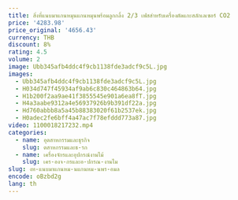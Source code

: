 ```yaml
---
title: สิ่งที่แนบมาแกนหมุนแกนหมุนพร้อมลูกกลิ้ง 2/3 เฟสสําหรับเครื่องตัดแกะสลักเลเซอร์ CO2
price: '4283.98'
price_original: '4656.43'
currency: THB
discount: 8%
rating: 4.5
volume: 2
image: Ubb345afb4ddc4f9cb1138fde3adcf9c5L.jpg
images:
  - Ubb345afb4ddc4f9cb1138fde3adcf9c5L.jpg
  - H034d747f45934af9ab6c830c464863b64.jpg
  - H1b200f2aa9ae41f3855545e901a6ea8fT.jpg
  - H4a3aabe9312a4e56937926b9b391df22a.jpg
  - Hd760abbb8a5a45b88383020f61b2537ek.jpg
  - H0adec2fe6bff4a47ac7f78efddd773a87.jpg
video: 1100018217232.mp4
categories:
  - name: อุตสาหกรรมและธุรกิจ
    slug: ตสาหกรรมและธ-รก
  - name: เครื่องจักรและอุปกรณ์งานไม้
    slug: เคร-องจ-กรและอ-ปกรณ-งานไม
slug: งท-แนบมาแกนหม-นแกนหม-นพร-อมล
encode: oBzbd2g
lang: th
---
```

  